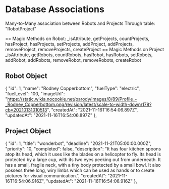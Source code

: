 # Database Associations

Many-to-Many association between Robots and Projects
Through table: "RobotProject"

== Magic Methods on Robot:
\_isAttribute,
getProjects,
countProjects,
hasProject,
hasProjects,
setProjects,
addProject,
addProjects,
removeProject,
removeProjects,
createProject
== Magic Methods on Project
\_isAttribute,
getRobots,
countRobots,
hasRobot,
hasRobots,
setRobots,
addRobot,
addRobots,
removeRobot,
removeRobots,
createRobot

## Robot Object

{
"id": 1,
"name": "Rodney Copperbottom",
"fuelType": "electric",
"fuelLevel": 100,
"imageUrl": "https://static.wikia.nocookie.net/parody/images/8/89/Profile_-_Rodney_Copperbottom.png/revision/latest/scale-to-width-down/178?cb=20210131010513",
"createdAt": "2021-11-16T16:54:06.897Z",
"updatedAt": "2021-11-16T16:54:06.897Z"
},

## Project Object

{
"id": 1,
"title": "wonderbot",
"deadline": "2021-11-21T05:00:00.000Z",
"priority": 10,
"completed": false,
"description": "It has four kitchen spoons atop its head, which it uses like the blades on a helicopter to fly. Its head is protected by a large cup, with its two eyes peeking out from underneath. It has a small, fragile neck, with a tiny body protected by a small bowl. It also possess three long, wiry limbs which can be used as hands or to create pictures for visual communication.",
"createdAt": "2021-11-16T16:54:06.916Z",
"updatedAt": "2021-11-16T16:54:06.916Z"
},
